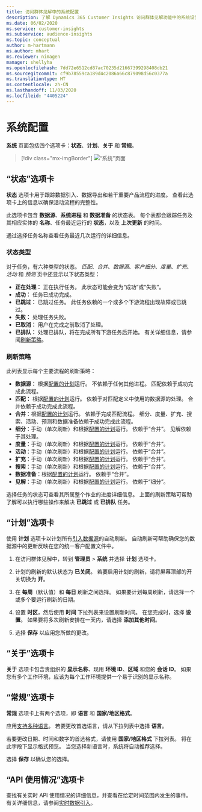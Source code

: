 ```yaml
---
title: 访问群体见解中的系统配置
description: 了解 Dynamics 365 Customer Insights 访问群体见解功能中的系统设置。
ms.date: 06/02/2020
ms.service: customer-insights
ms.subservice: audience-insights
ms.topic: conceptual
author: m-hartmann
ms.author: mhart
ms.reviewer: nimagen
manager: shellyha
ms.openlocfilehash: 7dd72e6512cd87ac70235d21667399298408db21
ms.sourcegitcommit: cf9b78559ca189d4c2086a66c879098d56c0377a
ms.translationtype: HT
ms.contentlocale: zh-CN
ms.lasthandoff: 11/03/2020
ms.locfileid: "4405224"
---
```

# <a name="system-configuration"></a>系统配置

**系统** 页面包括四个选项卡：**状态**、**计划**、**关于** 和 **常规**。

> [!div class="mx-imgBorder"]
> ![“系统”页面](media/system-tabs.png "“系统”页面")

## <a name="status-tab"></a>“状态”选项卡

**状态** 选项卡用于跟踪数据引入、数据导出和若干重要产品流程的进度。 查看此选项卡上的信息以确保活动流程的完整性。

此选项卡包含 **数据源**、**系统进程** 和 **数据准备** 的状态表。 每个表都会跟踪任务及其相应实体的 **名称**、任务最近运行的 **状态**，以及 **上次更新** 的时间。

通过选择任务名称查看任务最近几次运行的详细信息。

### <a name="status-types"></a>状态类型

对于任务，有六种类型的状态。 *匹配*、*合并*、*数据源*、*客户细分*、*度量*、*扩充*、*活动* 和 *预测* 页中还显示以下状态类型：

- **正在处理：** 正在执行任务。 此状态可能会变为“成功”或“失败”。
- **成功：** 任务已成功完成。
- **已跳过：** 已跳过任务。 此任务依赖的一个或多个下游流程出现故障或已跳过。
- **失败：** 处理任务失败。
- **已取消：** 用户在完成之前取消了处理。
- **已排队：** 处理已排队，将在完成所有下游任务后开始。 有关详细信息，请参阅[刷新策略](#refresh-policies)。

### <a name="refresh-policies"></a>刷新策略

此列表显示每个主要流程的刷新策略：

- **数据源：** 根据[配置的计划](#schedule-tab)运行。 不依赖于任何其他进程。 匹配依赖于成功完成此流程。
- **匹配：** 根据[配置的计划](#schedule-tab)运行。 依赖于对匹配定义中使用的数据源的处理。 合并依赖于成功完成此流程。
- **合并**：根据[配置的计划](#schedule-tab)运行。 依赖于完成匹配流程。 细分、度量、扩充、搜索、活动、预测和数据准备依赖于成功完成此流程。
- **细分**：手动（单次刷新）和根据[配置的计划](#schedule-tab)运行。 依赖于“合并”。 见解依赖于其处理。
- **度量**：手动（单次刷新）和根据[配置的计划](#schedule-tab)运行。 依赖于“合并”。
- **活动**：手动（单次刷新）和根据[配置的计划](#schedule-tab)运行。 依赖于“合并”。
- **扩充**：手动（单次刷新）和根据[配置的计划](#schedule-tab)运行。 依赖于“合并”。
- **搜索**：手动（单次刷新）和根据[配置的计划](#schedule-tab)运行。 依赖于“合并”。
- **数据准备**：根据[配置的计划](#schedule-tab)运行。 依赖于“合并”。
- **见解**：手动（单次刷新）和根据[配置的计划](#schedule-tab)运行。 依赖于“细分”。

选择任务的状态可查看其所属整个作业的进度详细信息。 上面的刷新策略可帮助了解可以执行哪些操作来解决 **已跳过** 或 **已排队** 任务。

## <a name="schedule-tab"></a>“计划”选项卡

使用 **计划** 选项卡以计划所有[引入数据源](data-sources.md)的自动刷新。 自动刷新可帮助确保您的数据源中的更新反映在您的统一客户配置文件中。

1. 在访问群体见解中，转到 **管理员** > **系统** 并选择 **计划** 选项卡。

2. 计划的刷新的默认状态为 **已关闭**。 若要启用计划的刷新，请将屏幕顶部的开关切换为 **开**。

3. 在 **每周**（默认值）和 **每日** 刷新之间选择。 如果要计划每周刷新，请选择一个或多个要运行刷新的日期。

4. 设置 **时区**，然后使用 **时间** 下拉列表来设置刷新时间。 在您完成时，选择 **设置**。 如果要将多次刷新安排在一天内，请选择 **添加其他时间**。

5. 选择 **保存** 以应用您所做的更改。

## <a name="about-tab"></a>“关于”选项卡

**关于** 选项卡包含贵组织的 **显示名称**、现用 **环境 ID**、**区域** 和您的 **会话 ID**。 如果您有多个工作环境，应该为每个工作环境提供一个易于识别的显示名称。

## <a name="general-tab"></a>“常规”选项卡

**常规** 选项卡上有两个选项，即 **语言** 和 **国家/地区格式**。

应用[支持多种语言](supported-languages.md)。 若要更改首选语言，请从下拉列表中选择 **语言**。

若要更改日期、时间和数字的首选格式，请使用 **国家/地区格式** 下拉列表。 将在此字段下显示格式预览。 当您选择新语言时，系统将自动推荐选择。

选择 **保存** 以确认您的选择。

## <a name="api-usage-tab"></a>“API 使用情况”选项卡

查找有关实时 API 使用情况的详细信息，并查看在给定时间范围内发生的事件。 有关详细信息，请参阅[实时数据引入](real-time-data-ingestion.md)。
